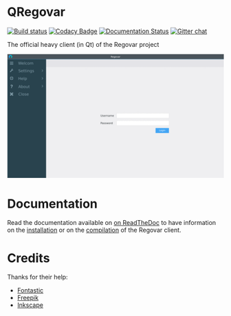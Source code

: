 # QRegovar

[![Build status](https://ci.appveyor.com/api/projects/status/275xv8xawf4hn199?svg=true)](https://ci.appveyor.com/project/ikit/qregovar) [![Codacy Badge](https://api.codacy.com/project/badge/Grade/ec9575b135cb4479ac10866799b00e63)](https://www.codacy.com/app/olivier_6/QRegovar?utm_source=github.com&amp;utm_medium=referral&amp;utm_content=REGOVAR/QRegovar&amp;utm_campaign=Badge_Grade) [![Documentation Status](https://readthedocs.org/projects/qregovar/badge/?version=latest)](https://readthedocs.org/projects/qregovar/) [![Gitter chat](https://badges.gitter.im/gitterHQ/gitter.png)](https://gitter.im/labsquare/Regovar)

The official heavy client (in Qt) of the Regovar project

![mokcup](https://raw.githubusercontent.com/REGOVAR/QRegovar/781c155b1a0d640f757ea5677d223f3d9e347ab7/docs/mockup/mockup.gif)

# Documentation

Read the documentation available on [on ReadTheDoc](https://regovar.readthedocs.io/fr/latest/) to have information on the [installation](https://regovar.readthedocs.io/fr/latest/installation/client/) or on the [compilation](https://regovar.readthedocs.io/fr/latest/developper/client_compilation) of the Regovar client.

# Credits

Thanks for their help:

 * [Fontastic](http://app.fontastic.me/)
 * [Freepik](https://www.flaticon.com/)
 * [Inkscape](https://inkscape.org/en/)
